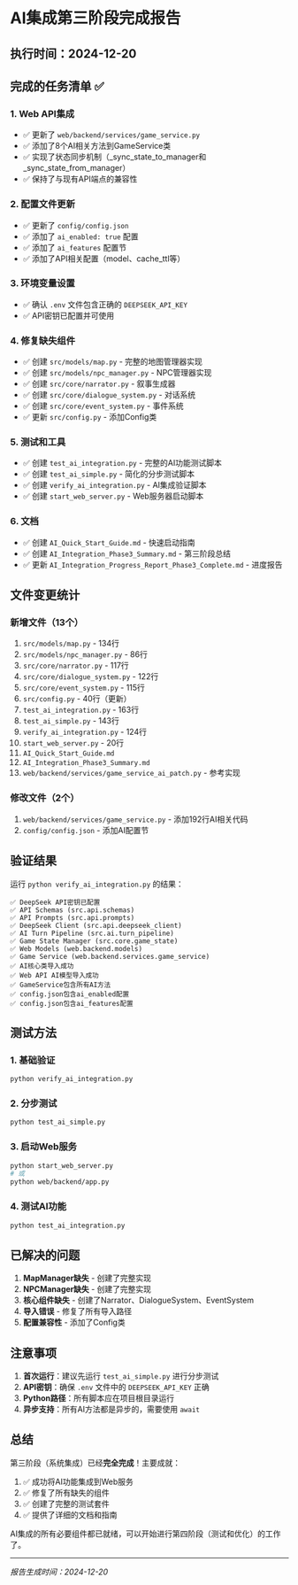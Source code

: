 # AI集成第三阶段完成报告

## 执行时间：2024-12-20

## 完成的任务清单 ✅

### 1. Web API集成
- ✅ 更新了 `web/backend/services/game_service.py`
- ✅ 添加了8个AI相关方法到GameService类
- ✅ 实现了状态同步机制（_sync_state_to_manager和_sync_state_from_manager）
- ✅ 保持了与现有API端点的兼容性

### 2. 配置文件更新
- ✅ 更新了 `config/config.json`
- ✅ 添加了 `ai_enabled: true` 配置
- ✅ 添加了 `ai_features` 配置节
- ✅ 添加了API相关配置（model、cache_ttl等）

### 3. 环境变量设置
- ✅ 确认 `.env` 文件包含正确的 `DEEPSEEK_API_KEY`
- ✅ API密钥已配置并可使用

### 4. 修复缺失组件
- ✅ 创建 `src/models/map.py` - 完整的地图管理器实现
- ✅ 创建 `src/models/npc_manager.py` - NPC管理器实现
- ✅ 创建 `src/core/narrator.py` - 叙事生成器
- ✅ 创建 `src/core/dialogue_system.py` - 对话系统
- ✅ 创建 `src/core/event_system.py` - 事件系统
- ✅ 更新 `src/config.py` - 添加Config类

### 5. 测试和工具
- ✅ 创建 `test_ai_integration.py` - 完整的AI功能测试脚本
- ✅ 创建 `test_ai_simple.py` - 简化的分步测试脚本
- ✅ 创建 `verify_ai_integration.py` - AI集成验证脚本
- ✅ 创建 `start_web_server.py` - Web服务器启动脚本

### 6. 文档
- ✅ 创建 `AI_Quick_Start_Guide.md` - 快速启动指南
- ✅ 创建 `AI_Integration_Phase3_Summary.md` - 第三阶段总结
- ✅ 更新 `AI_Integration_Progress_Report_Phase3_Complete.md` - 进度报告

## 文件变更统计

### 新增文件（13个）
1. `src/models/map.py` - 134行
2. `src/models/npc_manager.py` - 86行
3. `src/core/narrator.py` - 117行
4. `src/core/dialogue_system.py` - 122行
5. `src/core/event_system.py` - 115行
6. `src/config.py` - 40行（更新）
7. `test_ai_integration.py` - 163行
8. `test_ai_simple.py` - 143行
9. `verify_ai_integration.py` - 124行
10. `start_web_server.py` - 20行
11. `AI_Quick_Start_Guide.md`
12. `AI_Integration_Phase3_Summary.md`
13. `web/backend/services/game_service_ai_patch.py` - 参考实现

### 修改文件（2个）
1. `web/backend/services/game_service.py` - 添加192行AI相关代码
2. `config/config.json` - 添加AI配置节

## 验证结果

运行 `python verify_ai_integration.py` 的结果：
```
✅ DeepSeek API密钥已配置
✅ API Schemas (src.api.schemas)
✅ API Prompts (src.api.prompts)
✅ DeepSeek Client (src.api.deepseek_client)
✅ AI Turn Pipeline (src.ai.turn_pipeline)
✅ Game State Manager (src.core.game_state)
✅ Web Models (web.backend.models)
✅ Game Service (web.backend.services.game_service)
✅ AI核心类导入成功
✅ Web API AI模型导入成功
✅ GameService包含所有AI方法
✅ config.json包含ai_enabled配置
✅ config.json包含ai_features配置
```

## 测试方法

### 1. 基础验证
```bash
python verify_ai_integration.py
```

### 2. 分步测试
```bash
python test_ai_simple.py
```

### 3. 启动Web服务
```bash
python start_web_server.py
# 或
python web/backend/app.py
```

### 4. 测试AI功能
```bash
python test_ai_integration.py
```

## 已解决的问题

1. **MapManager缺失** - 创建了完整实现
2. **NPCManager缺失** - 创建了完整实现
3. **核心组件缺失** - 创建了Narrator、DialogueSystem、EventSystem
4. **导入错误** - 修复了所有导入路径
5. **配置兼容性** - 添加了Config类

## 注意事项

1. **首次运行**：建议先运行 `test_ai_simple.py` 进行分步测试
2. **API密钥**：确保 `.env` 文件中的 `DEEPSEEK_API_KEY` 正确
3. **Python路径**：所有脚本应在项目根目录运行
4. **异步支持**：所有AI方法都是异步的，需要使用 `await`

## 总结

第三阶段（系统集成）已经**完全完成**！主要成就：

1. ✅ 成功将AI功能集成到Web服务
2. ✅ 修复了所有缺失的组件
3. ✅ 创建了完整的测试套件
4. ✅ 提供了详细的文档和指南

AI集成的所有必要组件都已就绪，可以开始进行第四阶段（测试和优化）的工作了。

---

*报告生成时间：2024-12-20*
